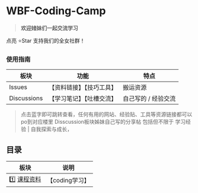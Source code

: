 # WBF-Coding-Camp

> **欢迎媎妹们一起交流学习**

点亮 ⭐Star 支持我们的全女社群！

### 使用指南
| 板块 | 功能 | 特点 |
| --- | --- | --- |
| Issues | 【资料链接】【技巧工具】| 搬运资源 |
| Discussions | 【学习笔记】【吐槽交流】 | 自己写的 / 经验交流|

> 点击蓝字即可跳转查看，任何有用的网站、经验贴、工具等资源链接都可以po到对应楼里
> Disscussion板块姊妹自己写的分享帖 包括但不限于 学习经验 | 自我探索与成长，


## 目录

| 板块 | 说明 |
| --- | --- |
|1️⃣ [课程资料](https://github.com/womenbuidl/WBF-Coding-Camp-02/issues/1) | 【coding学习】|

